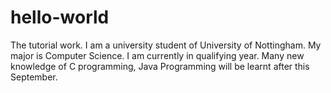 # hello-world
The tutorial work.
I am a university student of University of Nottingham. My major is Computer Science. I am currently in qualifying year. Many new knowledge of C programming, Java Programming will be learnt after this September.
